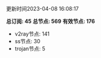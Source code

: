 更新时间2023-04-08 16:08:17

**总订阅: 45**
**总节点: 569**
**有效节点: 176**
- v2ray节点: 141
- ss节点: 30
- trojan节点: 5
